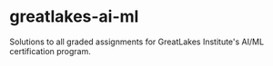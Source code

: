 # greatlakes-ai-ml
Solutions to all graded assignments for GreatLakes Institute's AI/ML certification program.

